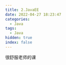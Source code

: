 ```yaml
---
title: 2.JavaEE
date: 2022-04-27 18:23:47
categories:
  - Java
tags:
  - Java
hidden: true
index: false
---
```

很舒服老师的课
